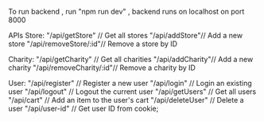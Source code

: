 To run backend , run "npm run dev" , backend runs on localhost on port 8000

APIs
Store:
"/api/getStore" // Get all stores
"/api/addStore"// Add a new store
"/api/removeStore/:id"// Remove a store by ID

Charity:
"/api/getCharity" // Get all charities
"/api/addCharity"// Add a new charity
"/api/removeCharity/:id"// Remove a charity by ID

User:
"/api/register" // Register a new user
"/api/login" // Login an existing user
"/api/logout" // Logout the current user
"/api/getUsers" // Get all users
"/api/cart" // Add an item to the user's cart
"/api/deleteUser" // Delete a user
"/api/user-id" // Get user ID from cookie;
